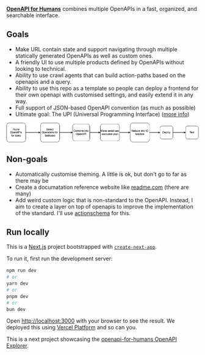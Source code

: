 [**OpenAPI for Humans**](https://github.com/CodeFromAnywhere/openapi-for-humans-next) combines multiple OpenAPIs in a fast, organized, and searchable interface.

## Goals

- Make URL contain state and support navigating through multiple statically generated OpenAPIs as well as custom ones.
- A friendly UI to use multiple products defined by OpenAPIs without looking to technical.
- Ability to use crawl agents that can build action-paths based on the openapis and a query.
- Ability to use this repo as a template so people can deploy a frontend for their own openapi with customised settings, and easily extend it in any way.
- Full support of JSON-based OpenAPI convention (as much as possible)
- Ultimate goal: The UPI (Universal Programming Interface) ([more info](upi.md))

![](upi.drawio.png)

## Non-goals

- Automatically customise theming. A little is ok, but don't go to far as there may be
- Create a documatation reference website like [readme.com](https://readme.com) (there are many)
- Add weird custom logic that is non-standard to the OpenAPI. Instead, I aim to create a layer on top of openapis to improve the implementation of the standard. I'll use [actionschema](https://actionschema.com) for this.

## Run locally

This is a [Next.js](https://nextjs.org/) project bootstrapped with [`create-next-app`](https://github.com/vercel/next.js/tree/canary/packages/create-next-app).

To run it, first run the development server:

```bash
npm run dev
# or
yarn dev
# or
pnpm dev
# or
bun dev
```

Open [http://localhost:3000](http://localhost:3000) with your browser to see the result. We deployed this using [Vercel Platform](https://vercel.com) and so can you.

This is a next project showcasing the [openapi-for-humans OpenAPI Explorer](https://github.com/CodeFromAnywhere/openapi-for-humans-react).
